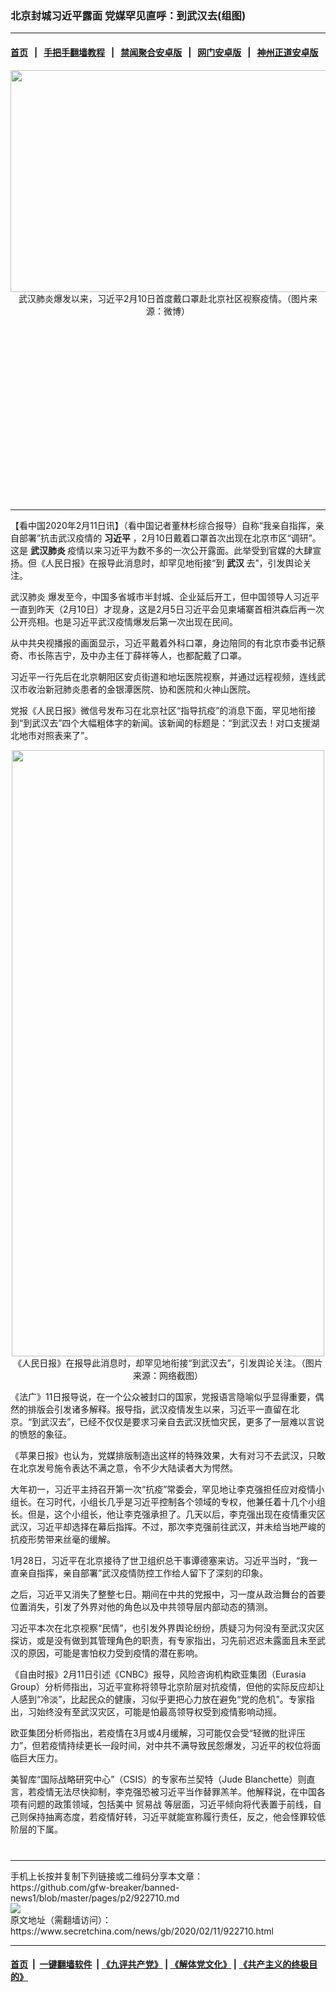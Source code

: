 ### 北京封城习近平露面 党媒罕见直呼：到武汉去(组图)
------------------------

#### [首页](https://github.com/gfw-breaker/banned-news1/blob/master/README.md) &nbsp;&nbsp;|&nbsp;&nbsp; [手把手翻墙教程](https://github.com/gfw-breaker/guides/wiki) &nbsp;&nbsp;|&nbsp;&nbsp; [禁闻聚合安卓版](https://github.com/gfw-breaker/bn-android) &nbsp;&nbsp;|&nbsp;&nbsp; [网门安卓版](https://github.com/oGate2/oGate) &nbsp;&nbsp;|&nbsp;&nbsp; [神州正道安卓版](https://github.com/SzzdOgate/update) 



<div class="article_right" style="fone-color:#000">
 <p style="text-align: center;">
  <img alt="" src="https://img3.secretchina.com/pic/2020/2-11/p2625121a970224736-ss.jpg" style="height:355px; width:600px"/>
  <br>
   武汉肺炎爆发以来，习近平2月10日首度戴口罩赴北京社区视察疫情。（图片来源：微博）
   <span id="hideid" name="hideid" style="color:red;display:none;">
    <span href="https://www.secretchina.com">
    </span>
   </span>
  </br>
 </p>
 <div id="txt-mid1-t21-2017">
  <ins class="adsbygoogle" data-ad-client="ca-pub-1276641434651360" data-ad-slot="2451032099" style="display:inline-block;width:336px;height:280px">
  </ins>
  

---


  </div>
 </div>
 <p>
  【看中国2020年2月11日讯】（看中国记者董林杉综合报导）自称“我亲自指挥，亲自部署”抗击武汉疫情的
  <strong>
   <span href="https://www.secretchina.com/news/gb/tag/习近平" target="_blank">
    习近平
   </span>
  </strong>
  ，2月10日戴着口罩首次出现在北京市区“调研”。这是
  <strong>
   武汉肺炎
  </strong>
  疫情以来习近平为数不多的一次公开露面。此举受到官媒的大肆宣扬。但《人民日报》在报导此消息时，却罕见地衔接“到
  <strong>
   武汉
  </strong>
  去”，引发舆论关注。
  <span id="hideid" name="hideid" style="color:red;display:none;">
   <span href="https://www.secretchina.com">
   </span>
  </span>
 </p>
 <p>
  <span href="https://www.secretchina.com/news/gb/tag/武汉肺炎" target="_blank">
   武汉肺炎
  </span>
  爆发至今，中国多省城市半封城、企业延后开工，但中国领导人习近平一直到昨天（2月10日）才现身，这是2月5日习近平会见柬埔寨首相洪森后再一次公开亮相。也是习近平武汉疫情爆发后第一次出现在民间。
 </p>
 <p>
  从中共央视播报的画面显示，习近平戴着外科口罩，身边陪同的有北京市委书记蔡奇、市长陈吉宁，及中办主任丁薛祥等人，也都配戴了口罩。
 </p>
 <p>
  习近平一行先后在北京朝阳区安贞街道和地坛医院视察，并通过远程视频，连线武汉市收治新冠肺炎患者的金银潭医院、协和医院和火神山医院。
 </p>
 <p>
  党报《人民日报》微信号发布习在北京社区“指导抗疫”的消息下面，罕见地衔接到“到武汉去”四个大幅粗体字的新闻。该新闻的标题是：“到武汉去！对口支援湖北地市对照表来了”。
 </p>
 <p style="text-align: center;">
  <img alt="" src="https://img3.secretchina.com/pic/2020/2-11/p2625122a131859795-ss.jpg" style="height:970px; width:500px"/>
  <br>
   《人民日报》在报导此消息时，却罕见地衔接“到武汉去”，引发舆论关注。（图片来源：网络截图）
  </br>
 </p>
 <p>
  《法广》11日报导说，在一个公众被封口的国家，党报语言隐喻似乎显得重要，偶然的排版会引发诸多解释。报导指，武汉疫情发生以来，习近平一直留在北京。“到武汉去”，已经不仅仅是要求习亲自去武汉抚恤灾民，更多了一层难以言说的愤怒的象征。
 </p>
 <p>
  《苹果日报》也认为，党媒排版制造出这样的特殊效果，大有对习不去武汉，只敢在北京发号施令表达不满之意，令不少大陆读者大为愕然。
 </p>
 <p>
  大年初一，习近平主持召开第一次“抗疫”常委会，罕见地让李克强担任应对疫情小组长。在习时代，小组长几乎是习近平控制各个领域的专权，他兼任着十几个小组长。但是，这个小组长，他让李克强承担了。几天以后，李克强出现在疫情重灾区武汉，习近平却选择在幕后指挥。不过，那次李克强前往武汉，并未给当地严峻的抗疫形势带来丝毫的缓解。
 </p>
 <p>
  1月28日，习近平在北京接待了世卫组织总干事谭德塞来访。习近平当时，“我一直亲自指挥，亲自部署”武汉疫情防控工作给人留下了深刻的印象。
 </p>
 <p>
  之后，习近平又消失了整整七日。期间在中共的党报中，习一度从政治舞台的首要位置消失，引发了外界对他的角色以及中共领导层内部动态的猜测。
 </p>
 <p>
  习近平本次在北京视察“民情”，也引发外界舆论纷纷，质疑习为何没有至武汉灾区探访，或是没有做到其管理角色的职责，有专家指出，习先前迟迟未露面且未至武汉的原因，可能是害怕权力受到疫情的潜在影响。
 </p>
 <p>
  《自由时报》2月11日引述《CNBC》报导，风险咨询机构欧亚集团（Eurasia Group）分析师指出，习近平宣称将领导北京阶层对抗疫情，但他的实际反应却让人感到“冷淡”，比起民众的健康，习似乎更把心力放在避免“党的危机”。专家指出，习始终没有至武汉灾区，可能是怕最高领导权受到疫情影响动摇。
 </p>
 <p>
  欧亚集团分析师指出，若疫情在3月或4月缓解，习可能仅会受“轻微的批评压力”，但若疫情持续更长一段时间，对中共不满导致民怨爆发，习近平的权位将面临巨大压力。
 </p>
 <p>
  美智库“国际战略研究中心”（CSIS）的专家布兰契特（Jude Blanchette）则直言，若疫情无法尽快抑制，李克强恐被习近平当作替罪羔羊。他解释说，在中国各项有问题的政策领域，包括美中
  <span href="https://www.secretchina.com/news/gb/tag/贸易战" target="_blank">
   贸易战
  </span>
  等层面，习近平倾向将代表置于前线，自己则保持抽离态度，若疫情好转，习近平就能宣称履行责任，反之，他会怪罪较低阶层的下属。
  <center>
   <div>
    <div id="txt-mid2-t22-2017" style="display: block;  max-height: 351px;  overflow: hidden;">
     <div id="SC-21xxx">
     </div>
     <ins class="adsbygoogle" data-ad-client="ca-pub-1276641434651360" data-ad-format="auto" data-ad-slot="4301710469" data-full-width-responsive="true" style="display:block">
     </ins>
    </div>
   </div>
  </center>
  <div style="padding-top:12px;">
  </div>
 </p>
</div>

<hr/>
手机上长按并复制下列链接或二维码分享本文章：<br/>
https://github.com/gfw-breaker/banned-news1/blob/master/pages/p2/922710.md <br/>
<a href='https://github.com/gfw-breaker/banned-news1/blob/master/pages/p2/922710.md'><img src='https://github.com/gfw-breaker/banned-news1/blob/master/pages/p2/922710.md.png'/></a> <br/>
原文地址（需翻墙访问）：https://www.secretchina.com/news/gb/2020/02/11/922710.html


------------------------
#### [首页](https://github.com/gfw-breaker/banned-news1/blob/master/README.md) &nbsp;|&nbsp; [一键翻墙软件](https://github.com/gfw-breaker/nogfw/blob/master/README.md) &nbsp;| [《九评共产党》](https://github.com/gfw-breaker/9ping.md/blob/master/README.md#九评之一评共产党是什么) | [《解体党文化》](https://github.com/gfw-breaker/jtdwh.md/blob/master/README.md) | [《共产主义的终极目的》](https://github.com/gfw-breaker/gczydzjmd.md/blob/master/README.md)


<img src='http://gfw-breaker.win/banned-news/pages/p2/922710.md' width='0px' height='0px'/>